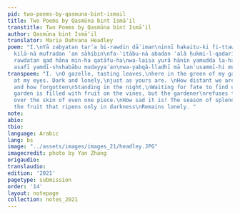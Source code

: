 ```yaml
---
pid: two-poems-by-qasmuna-bint-ismail
title: Two Poems by Qasmūna bint Ismāʿil
transtitle: Two Poems by Qasmūna bint Ismā‘il
author: Qasmūna bint Ismā‘il
translator: Maria Dahvana Headley
poem: "I.\nYā zabyatan tarʿa bi-rawdin dāʾiman\ninnī hakaitu-ki fi-ttawaḥḥushi wa-l-hawari.\nAmsâ
  kilā-nā mufradan ʿan sāhibin\nfa-ʿitābu-nā abadan ʿalâ ḥukmi-l-qadari\n\nII. \nAyā
  rawdatan qad hāna min-ha qatāfu-ha\nwa-laisa yurâ hānin yamudda la-ha yadā;\nfa-wā
  asafī yamdī-shshabābu mudayyaʿan\nwa-yabqâ-lladhī mā lanʾusammī-hi mufradā"
transpoem: "I. \nO gazelle, tasting leaves,\nhere in the green of my garden.\nLook
  at my eyes. Dark and lonely,\njust as yours are. \nHow distant we are from our beloveds,
  and how forgotten\nStanding in the night,\nWaiting for fate to find us.\n\nII.\nThe
  garden is filled with fruit on the vines, but the gardener\nrefuses to brush a finger
  over the skin of even one piece.\nHow sad it is! The season of splendor passes,\nand
  the fruit that ripens only in darkness\nRemains lonely. "
note:
abio:
tbio:
language: Arabic
lang: bs
image: "../assets/images/images_21/headley.JPG"
imagecredit: photo by Yan Zhang
origaudio:
translaudio:
edition: '2021'
pagetype: submission
order: '14'
layout: notepage
collection: notes_2021
---
```

